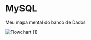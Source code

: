 # MySQL
Meu mapa mental  do banco de Dados

![Flowchart (1)](https://user-images.githubusercontent.com/106554492/211877337-9152f5d7-3e73-4d0e-85eb-edb4f282ff10.jpg)
